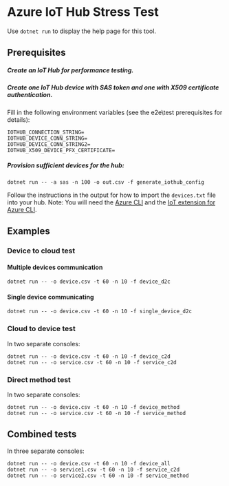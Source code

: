 # Azure IoT Hub Stress Test

Use `dotnet run` to display the help page for this tool.

## Prerequisites

##### Create an IoT Hub for performance testing.
##### Create one IoT Hub device with SAS token and one with X509 certificate authentication.

Fill in the following environment variables (see the e2e\test prerequisites for details):
```
IOTHUB_CONNECTION_STRING=
IOTHUB_DEVICE_CONN_STRING=
IOTHUB_DEVICE_CONN_STRING2=
IOTHUB_X509_DEVICE_PFX_CERTIFICATE=
```

##### Provision sufficient devices for the hub:

`dotnet run -- -a sas -n 100 -o out.csv -f generate_iothub_config`

Follow the instructions in the output for how to import the `devices.txt` file into your hub.
Note: You will need the [Azure CLI](https://docs.microsoft.com/en-us/cli/azure/install-azure-cli?view=azure-cli-latest) and the [IoT extension for Azure CLI](https://github.com/Azure/azure-iot-cli-extension#installation).

## Examples

### Device to cloud test

#### Multiple devices communication

`dotnet run -- -o device.csv -t 60 -n 10 -f device_d2c`

#### Single device communicating

`dotnet run -- -o device.csv -t 60 -n 10 -f single_device_d2c`

### Cloud to device test

In two separate consoles:
```
dotnet run -- -o device.csv -t 60 -n 10 -f device_c2d
dotnet run -- -o service.csv -t 60 -n 10 -f service_c2d
```

### Direct method test

In two separate consoles:
```
dotnet run -- -o device.csv -t 60 -n 10 -f device_method
dotnet run -- -o service.csv -t 60 -n 10 -f service_method
```

## Combined tests
In three separate consoles:
```
dotnet run -- -o device.csv -t 60 -n 10 -f device_all
dotnet run -- -o service1.csv -t 60 -n 10 -f service_c2d
dotnet run -- -o service2.csv -t 60 -n 10 -f service_method
```
